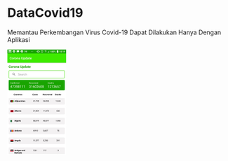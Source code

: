 # DataCovid19

Memantau Perkembangan Virus Covid-19 Dapat Dilakukan Hanya Dengan Aplikasi

![screenshot](main.jpg)
